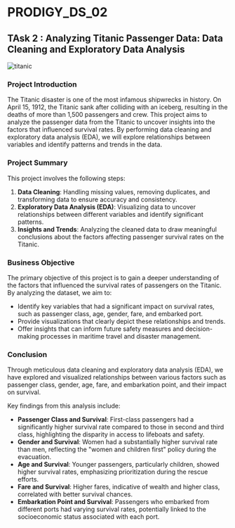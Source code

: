 # PRODIGY_DS_02
## TAsk 2 : Analyzing Titanic Passenger Data: Data Cleaning and Exploratory Data Analysis
![titanic](https://github.com/user-attachments/assets/94f8630a-450f-4586-acff-a004c1ff4dbd)

### Project Introduction
The Titanic disaster is one of the most infamous shipwrecks in history. On April 15, 1912, the Titanic sank after colliding with an iceberg, resulting in the deaths of more than 1,500 passengers and crew. This project aims to analyze the passenger data from the Titanic to uncover insights into the factors that influenced survival rates. By performing data cleaning and exploratory data analysis (EDA), we will explore relationships between variables and identify patterns and trends in the data.

### Project Summary
This project involves the following steps:
1. **Data Cleaning**: Handling missing values, removing duplicates, and transforming data to ensure accuracy and consistency.
2. **Exploratory Data Analysis (EDA)**: Visualizing data to uncover relationships between different variables and identify significant patterns.
3. **Insights and Trends**: Analyzing the cleaned data to draw meaningful conclusions about the factors affecting passenger survival rates on the Titanic.

### Business Objective
The primary objective of this project is to gain a deeper understanding of the factors that influenced the survival rates of passengers on the Titanic. By analyzing the dataset, we aim to:
- Identify key variables that had a significant impact on survival rates, such as passenger class, age, gender, fare, and embarked port.
- Provide visualizations that clearly depict these relationships and trends.
- Offer insights that can inform future safety measures and decision-making processes in maritime travel and disaster management.

### Conclusion
Through meticulous data cleaning and exploratory data analysis (EDA), we have explored and visualized relationships between various factors such as passenger class, gender, age, fare, and embarkation point, and their impact on survival. 

Key findings from this analysis include:
- **Passenger Class and Survival**: First-class passengers had a significantly higher survival rate compared to those in second and third class, highlighting the disparity in access to lifeboats and safety.
- **Gender and Survival**: Women had a substantially higher survival rate than men, reflecting the "women and children first" policy during the evacuation.
- **Age and Survival**: Younger passengers, particularly children, showed higher survival rates, emphasizing prioritization during the rescue efforts.
- **Fare and Survival**: Higher fares, indicative of wealth and higher class, correlated with better survival chances.
- **Embarkation Point and Survival**: Passengers who embarked from different ports had varying survival rates, potentially linked to the socioeconomic status associated with each port.

